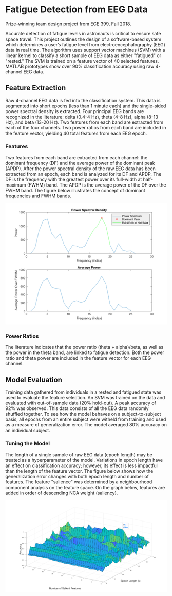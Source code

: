 # Fatigue Detection from EEG Data
Prize-winning team design project from ECE 399, Fall 2018.

Accurate detection of fatigue levels in astronauts is critical to ensure safe space travel. This project outlines the design of a software-based system which determines a user’s fatigue level from electroencephalography (EEG) data in real time. The algorithm uses support vector machines (SVM) with a linear kernel to classify a short sample of EEG data as either "fatigued" or "rested." The SVM is trained on a feature vector of 40 selected features. MATLAB prototypes show over 90% classification accuracy using raw 4-channel EEG data.

## Feature Extraction
Raw 4-channel EEG data is fed into the classification system. This data is segmented into short epochs (less than 1 minute each) and the single-sided power spectral density is extracted. Four principal EEG bands are recognized in the literature: delta (0.4-4 Hz), theta (4-8 Hz), alpha (8-13 Hz), and beta (13-20 Hz). Two features from each band are extracted from each of the four channels. Two power ratios from each band are included in the feature vector, yielding 40 total features from each EEG epoch.

### Features
Two features from each band are extracted from each channel: the dominant frequency (DF) and the average power of the dominant peak (APDP). After the power spectral density of the raw EEG data has been extracted from an epoch, each band is analyzed for its DF and APDP. The DF is the frequency with the greatest power over its full-width at half-maximum (FWHM) band. The APDP is the average power of the DF over the FWHM band. The figure below illustrates the concept of dominant frequencies and FWHM bands.

![Alt text](DFAPDP.png?raw=true "DF and APDP Visualized.")

### Power Ratios
The literature indicates that the power ratio (theta + alpha)/beta, as well as the power in the theta band, are linked to fatigue detection. Both the power ratio and theta power are included in the feature vector for each EEG channel.

## Model Evaluation
Training data gathered from individuals in a rested and fatigued state was used to evaluate the feature selection. An SVM was trained on the data and evaluated with out-of-sample data (20% hold-out). A peak accuracy of 92% was observed. This data consists of all the EEG data randomly shuffled together. To see how the model behaves on a subject-to-subject basis, all epochs from an entire subject were witheld from training and used as a measure of generalization error. The model averaged 80% accuracy on an individual subject.

### Tuning the Model
The length of a single sample of raw EEG data (epoch length) may be treated as a hyperparameter of the model. Variations in epoch length have an effect on classification accuracy; however, its effect is less impactful than the length of the feature vector. The figure below shows how the generalization error changes with both epoch length and number of features. The feature "salience" was determined by a neighbourhood component analysis on the feature space. On the graph below, features are added in order of descending NCA weight (saliency).


![Alt text](Acc-vs-epoch-features.png?raw=true "Model accuracy with number of features and length of epoch.")
